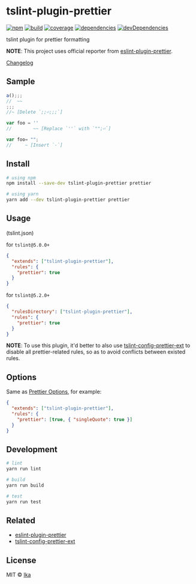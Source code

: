 # tslint-plugin-prettier

[![npm](https://img.shields.io/npm/v/tslint-plugin-prettier.svg)](https://www.npmjs.com/package/tslint-plugin-prettier)
[![build](https://img.shields.io/travis/ikatyang/tslint-plugin-prettier/master.svg)](https://travis-ci.org/ikatyang/tslint-plugin-prettier/builds)
[![coverage](https://img.shields.io/codecov/c/github/ikatyang/tslint-plugin-prettier/master.svg)](https://codecov.io/gh/ikatyang/tslint-plugin-prettier)
[![dependencies](https://img.shields.io/david/ikatyang/tslint-plugin-prettier.svg)](https://david-dm.org/ikatyang/tslint-plugin-prettier)
[![devDependencies](https://img.shields.io/david/dev/ikatyang/tslint-plugin-prettier.svg)](https://david-dm.org/ikatyang/tslint-plugin-prettier?type=dev)

tslint plugin for prettier formatting

**NOTE**: This project uses official reporter from [eslint-plugin-prettier](https://github.com/prettier/eslint-plugin-prettier).

[Changelog](https://github.com/ikatyang/tslint-plugin-prettier/blob/master/CHANGELOG.md)

## Sample

```ts
a();;;
//  ~~
;;;
//~ [Delete `;;⏎;;;`]
```

```ts
var foo = ''
//        ~~ [Replace `''` with `"";⏎`]
```

```ts
var foo= "";
//     ~ [Insert `·`]
```

## Install

```sh
# using npm
npm install --save-dev tslint-plugin-prettier prettier

# using yarn
yarn add --dev tslint-plugin-prettier prettier
```

## Usage

(tslint.json)

for `tslint@5.0.0+`

```json
{
  "extends": ["tslint-plugin-prettier"],
  "rules": {
    "prettier": true
  }
}
```

for `tslint@5.2.0+`

```json
{
  "rulesDirectory": ["tslint-plugin-prettier"],
  "rules": {
    "prettier": true
  }
}
```

**NOTE**: To use this plugin, it'd better to also use [tslint-config-prettier-ext](https://github.com/ikatyang/tslint-config-prettier-ext) to disable all prettier-related rules, so as to avoid conflicts between existed rules.

## Options

Same as [Prettier Options](https://github.com/prettier/prettier#options), for example:

```json
{
  "extends": ["tslint-plugin-prettier"],
  "rules": {
    "prettier": [true, { "singleQuote": true }]
  }
}
```

## Development

```sh
# lint
yarn run lint

# build
yarn run build

# test
yarn run test
```

## Related

- [eslint-plugin-prettier](https://github.com/prettier/eslint-plugin-prettier)
- [tslint-config-prettier-ext](https://github.com/ikatyang/tslint-config-prettier-ext)

## License

MIT © [Ika](https://github.com/ikatyang)
